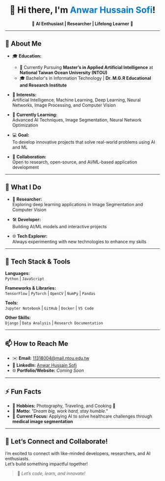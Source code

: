 <h1 align="center">👋 Hi there, I'm <span style="color:#007acc">Anwar Hussain Sofi</span>!</h1>

<p align="center">🚀 <strong>AI Enthusiast | Researcher | Lifelong Learner</strong> 🚀</p>

---

## 🧠 <strong>About Me</strong>

- 🎓 **Education:**  
  - 📘 Currently Pursuing **Master’s in Applied Artificial Intelligence** at **National Taiwan Ocean University (NTOU)**  
  - 🎓 Bachelor's in Information Technology | **Dr. M.G.R Educational and Research Institute**

- 👀 **Interests:**  
  Artificial Intelligence, Machine Learning, Deep Learning, Neural Networks, Image Processing, and Computer Vision  

- 🌱 **Currently Learning:**  
  Advanced AI Techniques, Image Segmentation, Neural Network Optimization  

- 💻 **Goal:**  
  To develop innovative projects that solve real-world problems using AI and ML  

- 💞️ **Collaboration:**  
  Open to research, open-source, and AI/ML-based application development  

---

## 🔬 <strong>What I Do</strong>

- 🌟 **Researcher:**  
  Exploring deep learning applications in Image Segmentation and Computer Vision  

- 🛠️ **Developer:**  
  Building AI/ML models and interactive projects  

- 🌐 **Tech Explorer:**  
  Always experimenting with new technologies to enhance my skills  

---

## 🧰 <strong>Tech Stack & Tools</strong>

**Languages:**  
`Python` | `JavaScript`

**Frameworks & Libraries:**  
`TensorFlow` | `PyTorch` | `OpenCV` | `NumPy` | `Pandas`

**Tools:**  
`Jupyter Notebook` | `GitHub` | `Docker` | `VS Code`

**Other Skills:**  
`Django` | `Data Analysis` | `Research Documentation`

---

## 📫 <strong>How to Reach Me</strong>

- ✉️ **Email:** 11318004@mail.ntou.edu.tw  
- 💼 **LinkedIn:** [Anwar Hussain Sofi](https://www.linkedin.com/in/anwar-hussain-sofi/)  
- 🌐 **Portfolio/Website:** *Coming Soon*

---

## ⚡ <strong>Fun Facts</strong>

- 📸 **Hobbies:** Photography, Traveling, and Cooking 🍳  
- 🌟 **Motto:** _"Dream big, work hard, stay humble."_  
- 🚀 **Current Focus:** Applying AI to solve healthcare challenges through **medical image segmentation**

---

## 🤝 <strong>Let’s Connect and Collaborate!</strong>

I’m excited to connect with like-minded developers, researchers, and AI enthusiasts.  
Let’s build something impactful together!

> 🚀 _Let’s code, learn, and innovate!_

